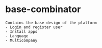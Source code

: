 # base-combinator
```
Contains the base design of the platform
- Login and register user
- Install apps
- Language
- Multicompany
```
